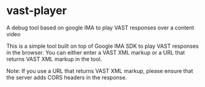 # vast-player
A debug tool based on google IMA to play VAST responses over a content video

This is a simple tool built on top of Google IMA SDK to play VAST responses in the browser. You can either enter a VAST XML markup or a URL that returns VAST XML markup in the tool.

Note: If you use a URL that returns VAST XML markup, please ensure that the server adds CORS headers in the response.
